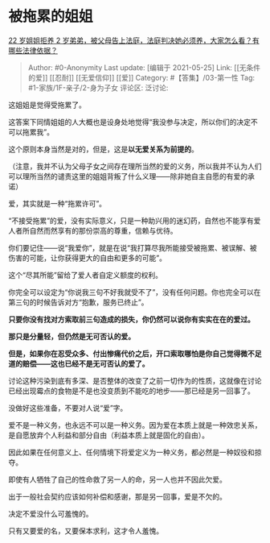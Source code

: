 # 被拖累的姐姐
[22 岁姐姐拒养 2 岁弟弟，被父母告上法庭，法庭判决她必须养，大家怎么看？有哪些法律依据？](https://www.zhihu.com/question/419755073/answer/1461820991)

> Author: #0-Anonymity
> Last update: [编辑于 2021-05-25]
> Link: [[无条件的爱]] [[忍耐]] [[无爱信仰]] [[爱]]
> Category: #【答集】/03-第一性
> Tag: #1-家族/1F-亲子/2-身为子女
> 评论区:
> 泛讨论:

这姐姐是觉得受拖累了。

这答案下同情姐姐的人大概也是设身处地觉得“我没参与决定，所以你们的决定不可以拖累我”。

这个原则本身当然是对的，但是，这是**以无爱关系为前提的**。

（注意，我并不认为父母子女之间存在理所当然的爱的义务，所以我并不认为人们可以理所当然的谴责这里的姐姐背叛了什么义理——除非她自主自愿的有爱的承诺）

爱，其实就是一种“拖累许可”。

“不接受拖累”的爱，没有实际意义，只是一种助兴用的迷幻药，自然也不能享有爱人者所自然而然享有的那份崇高的尊重，信赖与优待。

你们要记住——说“我爱你”，就是在说“我打算尽我所能接受被拖累、被误解、被伤害的可能，让你获得更大的自由和更多的可能”。

这个“尽其所能”留给了爱人者自定义额度的权利。

你完全可以设定为“你说我三句不好我就受不了”，没有任何问题。你也完全可以在第三句的时候告诉对方“抱歉，服务已终止”。

**只要你没有找对方索取前三句造成的损失，你仍然可以说你有实实在在的爱过。**

**那只是分量轻，但仍然是无可否认的爱。**

**但是，如果你在忍受众多、付出惨痛代价之后，开口索取哪怕是你自己觉得微不足道的赔偿——这也已经不是无可否认的爱了。**

讨论这种污染到底有多深、是否整体的改变了之前一切作为的性质，这就像在讨论已经出现霉点的食物是不是也没变质到不能吃的地步——那已经是另一回事了。

没做好这些准备，不要对人说“爱”字。

爱不是一种义务，也永远不可以是一种义务。因为爱在本质上就是一种效忠关系，是自愿放弃个人利益和部分自由（利益本质上就是固化的自由）。

因此如果在任何意义上、任何情境下将爱定义为一种义务，都必然是一种奴役和掠夺。

即使有人牺牲了自己的性命救了另一人的命，另一人也并不因此欠爱。

出于一般社会契约应该如何补偿和感谢，那是另一回事，爱是不欠的。

决定不爱没什么可羞愧的。

只有又要爱的名，又要保本求利，这才令人羞愧。
